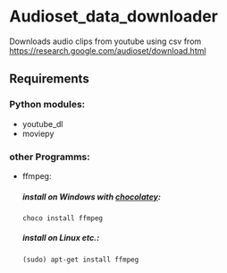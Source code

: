 # Audioset_data_downloader
Downloads audio clips from youtube using csv from https://research.google.com/audioset/download.html


## Requirements
### Python modules:
* youtube_dl
* moviepy
		
### other Programms:

* ffmpeg:

  ##### install on Windows with [chocolatey](https://chocolatey.org/):
  ```
  choco install ffmpeg
  ```
  ##### install on Linux etc.:
  ```
  (sudo) apt-get install ffmpeg
  ```

